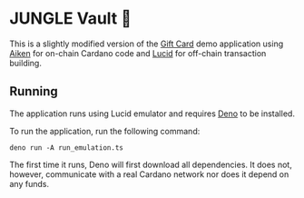 # JUNGLE Vault 🔐

This is a slightly modified version of the [Gift Card](https://aiken-lang.org/example--gift-card) demo application using [Aiken](https://aiken-lang.org/) for on-chain Cardano code and [Lucid](https://lucid.spacebudz.io/) for off-chain transaction building.

## Running

The application runs using Lucid emulator and requires [Deno](https://docs.deno.com/runtime/manual/getting_started/installation) to be installed.

To run the application, run the following command:  

`deno run -A run_emulation.ts`

The first time it runs, Deno will first download all dependencies. It does not, however, communicate with a real Cardano network nor does it depend on any funds.
